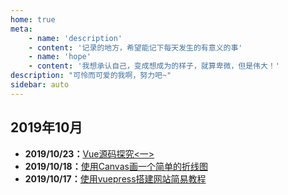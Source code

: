 ```yaml
---
home: true
meta:
    - name: 'description'
    - content: '记录的地方，希望能记下每天发生的有意义的事'
    - name: 'hope'
    - content: '我想承认自己，变成想成为的样子，就算卑微，但是伟大！'
description: "可怜而可爱的我啊，努力吧~"
sidebar: auto
---
```


## 2019年10月

- **2019/10/23：**[Vue源码探究<一>](/2019/10/23/)
- **2019/10/18：**[使用Canvas画一个简单的折线图](/2019/10/18/)
- **2019/10/17：**[使用vuepress搭建网站简易教程](/2019/10/17/)
